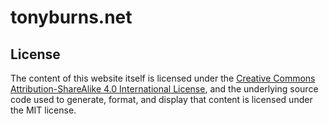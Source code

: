 # tonyburns.net

## License

The content of this website itself is licensed under the [Creative Commons Attribution-ShareAlike 4.0 International License](https://creativecommons.org/licenses/by-sa/4.0/), and the underlying source code used to generate, format, and display that content is licensed under the MIT license.

